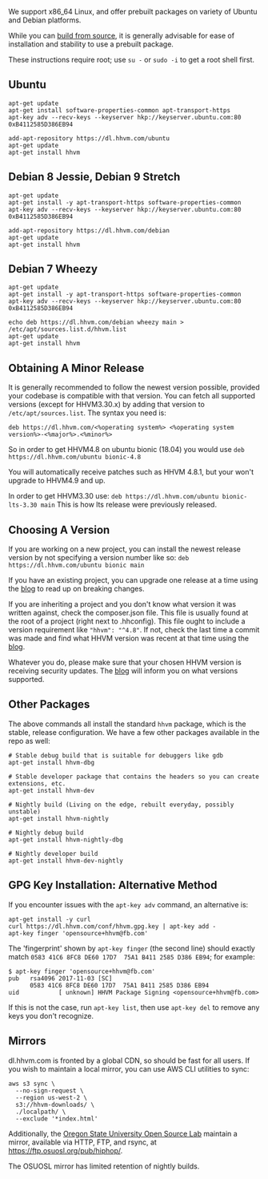 We support x86_64 Linux, and offer prebuilt packages on variety of Ubuntu and
Debian platforms.

While you can [build from source](/hhvm/installation/building-from-source), it is generally advisable for ease of installation and stability to use a prebuilt package.

These instructions require root; use `su -` or `sudo -i` to get a root shell first.

## Ubuntu

```
apt-get update
apt-get install software-properties-common apt-transport-https
apt-key adv --recv-keys --keyserver hkp://keyserver.ubuntu.com:80 0xB4112585D386EB94

add-apt-repository https://dl.hhvm.com/ubuntu
apt-get update
apt-get install hhvm
```

## Debian 8 Jessie, Debian 9 Stretch

```
apt-get update
apt-get install -y apt-transport-https software-properties-common
apt-key adv --recv-keys --keyserver hkp://keyserver.ubuntu.com:80 0xB4112585D386EB94

add-apt-repository https://dl.hhvm.com/debian
apt-get update
apt-get install hhvm
```

## Debian 7 Wheezy

```
apt-get update
apt-get install -y apt-transport-https software-properties-common
apt-key adv --recv-keys --keyserver hkp://keyserver.ubuntu.com:80 0xB4112585D386EB94

echo deb https://dl.hhvm.com/debian wheezy main > /etc/apt/sources.list.d/hhvm.list
apt-get update
apt-get install hhvm
```

## Obtaining A Minor Release

It is generally recommended to follow the newest version possible, provided your codebase is compatible with that version. You can fetch all supported versions (except for HHVM3.30.x) by adding that version to `/etc/apt/sources.list`. The syntax you need is:

`deb https://dl.hhvm.com/<%operating system%> <%operating system version%>-<%major%>.<%minor%>`

So in order to get HHVM4.8 on ubuntu bionic (18.04) you would use
`deb https://dl.hhvm.com/ubuntu bionic-4.8`

You will automatically receive patches such as HHVM 4.8.1, but your won't upgrade to HHVM4.9 and up.

In order to get HHVM3.30 use:
`deb https://dl.hhvm.com/ubuntu bionic-lts-3.30 main`
This is how lts release were previously released.

## Choosing A Version

If you are working on a new project, you can install the newest release version by not specifying a version number like so:
`deb https://dl.hhvm.com/ubuntu bionic main`

If you have an existing project, you can upgrade one release at a time using the [blog](/blog) to read up on breaking changes.

If you are inheriting a project and you don't know what version it was written against, check the composer.json file. This file is usually found at the root of a project (right next to .hhconfig). This file ought to include a version requirement like `"hhvm": "^4.8"`. If not, check the last time a commit was made and find what HHVM version was recent at that time using the [blog](/blog).

Whatever you do, please make sure that your chosen HHVM version is receiving security updates. The [blog](/blog) will inform you on what versions supported.

## Other Packages

The above commands all install the standard `hhvm` package, which is the stable, release configuration. We have a few other packages available in the repo as well:

```
# Stable debug build that is suitable for debuggers like gdb
apt-get install hhvm-dbg

# Stable developer package that contains the headers so you can create extensions, etc.
apt-get install hhvm-dev

# Nightly build (Living on the edge, rebuilt everyday, possibly unstable)
apt-get install hhvm-nightly

# Nightly debug build
apt-get install hhvm-nightly-dbg

# Nightly developer build
apt-get install hhvm-dev-nightly

```

## GPG Key Installation: Alternative Method

If you encounter issues with the `apt-key adv` command, an alternative is:

```
apt-get install -y curl
curl https://dl.hhvm.com/conf/hhvm.gpg.key | apt-key add -
apt-key finger 'opensource+hhvm@fb.com'
```

The 'fingerprint' shown by `apt-key finger` (the second line) should exactly match `0583 41C6 8FC8 DE60 17D7  75A1 B411 2585 D386 EB94`; for example:

```
$ apt-key finger 'opensource+hhvm@fb.com'
pub   rsa4096 2017-11-03 [SC]
      0583 41C6 8FC8 DE60 17D7  75A1 B411 2585 D386 EB94
uid           [ unknown] HHVM Package Signing <opensource+hhvm@fb.com>
```

If this is not the case, run `apt-key list`, then use `apt-key del` to remove any keys you don't recognize.

## Mirrors

dl.hhvm.com is fronted by a global CDN, so should be fast for all users. If you wish to maintain a local mirror, you can use AWS CLI utilities to sync:

```
aws s3 sync \
  --no-sign-request \
  --region us-west-2 \
  s3://hhvm-downloads/ \
  ./localpath/ \
  --exclude '*index.html'
```

Additionally, the [Oregon State University Open Source Lab](https://osuosl.org) maintain a mirror, available
via HTTP, FTP, and rsync, at https://ftp.osuosl.org/pub/hiphop/.

The OSUOSL mirror has limited retention of nightly builds.
